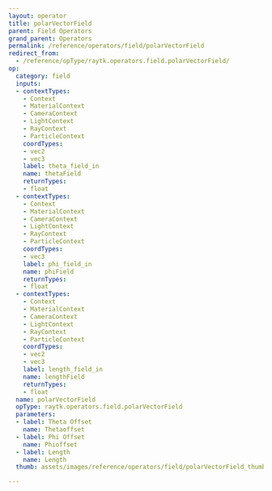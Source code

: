 ```yaml
---
layout: operator
title: polarVectorField
parent: Field Operators
grand_parent: Operators
permalink: /reference/operators/field/polarVectorField
redirect_from:
  - /reference/opType/raytk.operators.field.polarVectorField/
op:
  category: field
  inputs:
  - contextTypes:
    - Context
    - MaterialContext
    - CameraContext
    - LightContext
    - RayContext
    - ParticleContext
    coordTypes:
    - vec2
    - vec3
    label: theta_field_in
    name: thetaField
    returnTypes:
    - float
  - contextTypes:
    - Context
    - MaterialContext
    - CameraContext
    - LightContext
    - RayContext
    - ParticleContext
    coordTypes:
    - vec3
    label: phi_field_in
    name: phiField
    returnTypes:
    - float
  - contextTypes:
    - Context
    - MaterialContext
    - CameraContext
    - LightContext
    - RayContext
    - ParticleContext
    coordTypes:
    - vec2
    - vec3
    label: length_field_in
    name: lengthField
    returnTypes:
    - float
  name: polarVectorField
  opType: raytk.operators.field.polarVectorField
  parameters:
  - label: Theta Offset
    name: Thetaoffset
  - label: Phi Offset
    name: Phioffset
  - label: Length
    name: Length
  thumb: assets/images/reference/operators/field/polarVectorField_thumb.png

---
```

